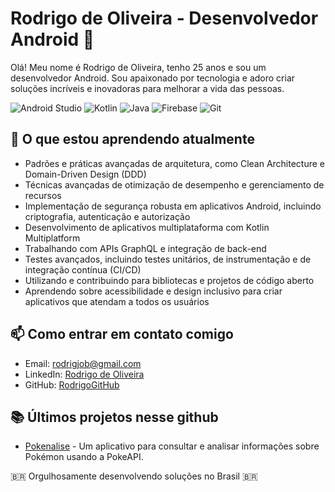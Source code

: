# Rodrigo de Oliveira - Desenvolvedor Android 👋

Olá! Meu nome é Rodrigo de Oliveira, tenho 25 anos e sou um desenvolvedor Android. Sou apaixonado por tecnologia e adoro criar soluções incríveis e inovadoras para melhorar a vida das pessoas.

![Android Studio](https://img.shields.io/badge/Android%20Studio-3DDC84?style=for-the-badge&logo=android%20studio&logoColor=white)
![Kotlin](https://img.shields.io/badge/Kotlin-0095D5?style=for-the-badge&logo=kotlin&logoColor=white)
![Java](https://img.shields.io/badge/Java-ED8B00?style=for-the-badge&logo=java&logoColor=white)
![Firebase](https://img.shields.io/badge/Firebase-FFCA28?style=for-the-badge&logo=firebase&logoColor=black)
![Git](https://img.shields.io/badge/Git-F05032?style=for-the-badge&logo=git&logoColor=white)

## 🌱 O que estou aprendendo atualmente

- Padrões e práticas avançadas de arquitetura, como Clean Architecture e Domain-Driven Design (DDD)
- Técnicas avançadas de otimização de desempenho e gerenciamento de recursos
- Implementação de segurança robusta em aplicativos Android, incluindo criptografia, autenticação e autorização
- Desenvolvimento de aplicativos multiplataforma com Kotlin Multiplatform
- Trabalhando com APIs GraphQL e integração de back-end
- Testes avançados, incluindo testes unitários, de instrumentação e de integração contínua (CI/CD)
- Utilizando e contribuindo para bibliotecas e projetos de código aberto
- Aprendendo sobre acessibilidade e design inclusivo para criar aplicativos que atendam a todos os usuários

## 📫 Como entrar em contato comigo

- Email: [rodrigjob@gmail.com](mailto:rodrigjob@gmail.com)
- LinkedIn: [Rodrigo de Oliveira](https://www.linkedin.com/in/rodrigdeveloper/)
- GitHub: [RodrigoGitHub](https://github.com/therodrygo)

## 📚 Últimos projetos nesse github

- [Pokenalise](https://github.com/therodrygo/Pokenalise) - Um aplicativo para consultar e analisar informações sobre Pokémon usando a PokeAPI.

🇧🇷 Orgulhosamente desenvolvendo soluções no Brasil 🇧🇷
